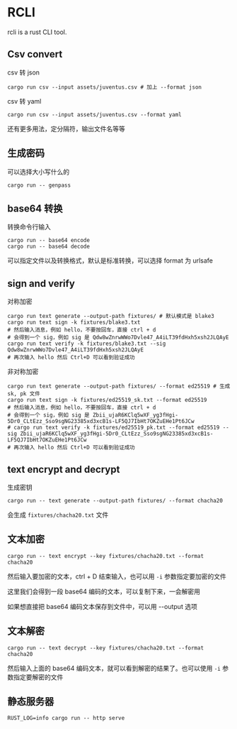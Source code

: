 # RCLI

rcli is a rust CLI tool.

## Csv convert

csv 转 json
```
cargo run csv --input assets/juventus.csv # 加上 --format json
```

csv 转 yaml
```
cargo run csv --input assets/juventus.csv --format yaml
```

还有更多用法，定分隔符，输出文件名等等

## 生成密码

可以选择大小写什么的
```
cargo run -- genpass
```

## base64 转换
转换命令行输入
```
cargo run -- base64 encode
cargo run -- base64 decode
```

可以指定文件以及转换格式，默认是标准转换，可以选择 format 为 urlsafe

## sign and verify

对称加密
```
cargo run text generate --output-path fixtures/ # 默认模式是 blake3
cargo run text sign -k fixtures/blake3.txt
# 然后输入消息，例如 hello，不要按回车，直接 ctrl + d
# 会得到一个 sig，例如 sig 是 Qdw8wZnrwWWo7Dvle47_A4iLT39fdHxh5xsh2JLQAyE
cargo run text verify -k fixtures/blake3.txt --sig Qdw8wZnrwWWo7Dvle47_A4iLT39fdHxh5xsh2JLQAyE
# 再次输入 hello 然后 Ctrl+D 可以看到验证成功
```

非对称加密
```
cargo run text generate --output-path fixtures/ --format ed25519 # 生成 sk, pk 文件
cargo run text sign -k fixtures/ed25519_sk.txt --format ed25519
# 然后输入消息，例如 hello，不要按回车，直接 ctrl + d
# 会得到一个 sig，例如 sig 是 Zbii_ujaR6KClq5wXF_yg3fHgi-5Dr0_CLtEzz_Sso9sgNG23385xd3xcB1s-LF5QJ7IbHt7OKZuEHe1Pt6JCw
# cargo run text verify -k fixtures/ed25519_pk.txt --format ed25519 --sig Zbii_ujaR6KClq5wXF_yg3fHgi-5Dr0_CLtEzz_Sso9sgNG23385xd3xcB1s-LF5QJ7IbHt7OKZuEHe1Pt6JCw
# 再次输入 hello 然后 Ctrl+D 可以看到验证成功
```

## text encrypt and decrypt
生成密钥
```
cargo run -- text generate --output-path fixtures/ --format chacha20
```

会生成 `fixtures/chacha20.txt` 文件

## 文本加密
```
cargo run -- text encrypt --key fixtures/chacha20.txt --format chacha20
```
然后输入要加密的文本，ctrl + D 结束输入，也可以用 `-i` 参数指定要加密的文件

这里我们会得到一段 base64 编码的文本，可以复制下来，一会解密用

如果想直接把 base64 编码文本保存到文件中，可以用 --output 选项

## 文本解密
```
cargo run -- text decrypt --key fixtures/chacha20.txt --format chacha20
```

然后输入上面的 base64 编码文本，就可以看到解密的结果了。也可以使用 `-i` 参数指定要解密的文件

## 静态服务器
```
RUST_LOG=info cargo run -- http serve
```
